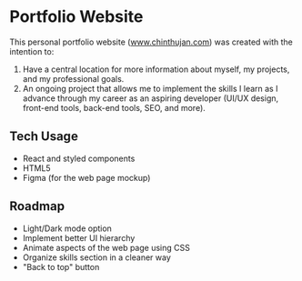 # Portfolio Website

This personal portfolio website (www.chinthujan.com) was created with the intention to:
1. Have a central location for more information about myself, my projects, and my professional goals.
2. An ongoing project that allows me to implement the skills I learn as I advance through my career as an aspiring developer (UI/UX design, front-end tools, back-end tools, SEO, and more).

## Tech Usage
- React and styled components
- HTML5
- Figma (for the web page mockup)

## Roadmap
- Light/Dark mode option
- Implement better UI hierarchy
- Animate aspects of the web page using CSS
- Organize skills section in a cleaner way
- "Back to top" button